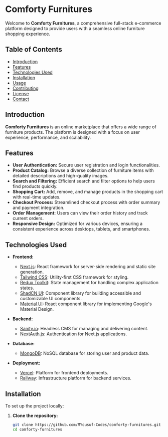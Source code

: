 # Comforty Furnitures

Welcome to **Comforty Furnitures**, a comprehensive full-stack e-commerce platform designed to provide users with a seamless online furniture shopping experience.

## Table of Contents

- [Introduction](#introduction)
- [Features](#features)
- [Technologies Used](#technologies-used)
- [Installation](#installation)
- [Usage](#usage)
- [Contributing](#contributing)
- [License](#license)
- [Contact](#contact)

## Introduction

**Comforty Furnitures** is an online marketplace that offers a wide range of furniture products. The platform is designed with a focus on user experience, performance, and scalability.

## Features

- **User Authentication:** Secure user registration and login functionalities.
- **Product Catalog:** Browse a diverse collection of furniture items with detailed descriptions and high-quality images.
- **Search and Filtering:** Efficient search and filter options to help users find products quickly.
- **Shopping Cart:** Add, remove, and manage products in the shopping cart with real-time updates.
- **Checkout Process:** Streamlined checkout process with order summary and payment integration.
- **Order Management:** Users can view their order history and track current orders.
- **Responsive Design:** Optimized for various devices, ensuring a consistent experience across desktops, tablets, and smartphones.

## Technologies Used

- **Frontend:**
  - [Next.js](https://nextjs.org/): React framework for server-side rendering and static site generation.
  - [Tailwind CSS](https://tailwindcss.com/): Utility-first CSS framework for styling.
  - [Redux Toolkit](https://redux-toolkit.js.org/): State management for handling complex application states.
  - [ShadCN UI](https://shadcn.dev/): Component library for building accessible and customizable UI components.
  - [Material UI](https://mui.com/): React component library for implementing Google's Material Design.

- **Backend:**
  - [Sanity.io](https://www.sanity.io/): Headless CMS for managing and delivering content.
  - [NextAuth.js](https://next-auth.js.org/): Authentication for Next.js applications.

- **Database:**
  - [MongoDB](https://www.mongodb.com/): NoSQL database for storing user and product data.

- **Deployment:**
  - [Vercel](https://vercel.com/): Platform for frontend deployments.
  - [Railway](https://railway.app/): Infrastructure platform for backend services.

## Installation

To set up the project locally:

1. **Clone the repository:**

   ```bash
   git clone https://github.com/MYousuf-Codes/comforty-furnitures.git
   cd comforty-furnitures
